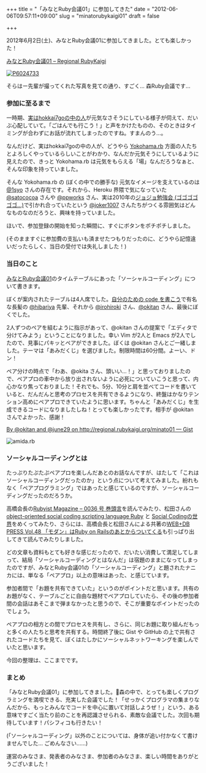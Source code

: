 +++
title = "「みなとRuby会議01」に参加してきた"
date = "2012-06-06T09:57:11+09:00"
slug = "minatorubykaigi01"
draft = false

+++

<p>2012年6月2日(土)、みなとRuby会議01に参加してきました。とても楽しかった！</p>
<p><a href="http://regional.rubykaigi.org/minato01" title="みなとRuby会議01 - Regional RubyKaigi">みなとRuby会議01 &#8211; Regional RubyKaigi</a></p>
<p><a href="http://www.flickr.com/photos/sora_h/7320375866/" title="P6024733 by sora_h, on Flickr"><img src="http://farm9.staticflickr.com/8147/7320375866_a57723ee4a_z.jpg" alt="P6024733"></a></p>
<p>そらはー先輩が撮ってくれた写真を見ての通り、すごく… 森Ruby会議です…</p>
<h3>参加に至るまで</h3>
<p>一時期、<a href="http://twitter.com/hokkai7go" title="ほっかい (hokkai7go) on Twitter">実はhokkai7goの中の人</a>が元気なさそうにしている様子が伺えて、だいぶ心配していて。「ごはんでも行こう！」と声をかけたものの、そのときはタイミングが合わずにお話が流れてしまったのですね。すまんのう…。</p>
<p>なんだけど、実はhokkai7goの中の人が、どうやら <a href="http://bukt.org/groups/3" title="Yokohama.rb">Yokohama.rb</a> 方面の人たちとよろしくやっているらしいことがわかり、なんだか元気そうにしているように見えたので、きっと Yokohama.rb は元気をもらえる「場」なんだろうなぁと、そんな印象を持っていました。</p>
<p>そんな Yokohama.rb の (ぼくの中での勝手な) 元気なイメージを支えているのは <a href="http://twitter.com/1syo" title="いっしょ～ (1syo) on Twitter">@1syo</a> さんの存在です。それから、Heroku 界隈で気になっていた <a href="http://twitter.com/satococoa" title="Satoshi Ebisawa (satococoa) on Twitter">@satococoa</a> さんや <a href="http://twitter.com/ppworks" title="PP works (ppworks) on Twitter">@ppworks</a> さん、実は2010年の<a href="http://june29.jp/2010/02/04/jojos-bizarre-workshop/" title="第3部の発表担当としてJOJO勉強会に参加してきた - 準二級.jp">ジョジョ勉強会 (ゴゴゴゴゴゴ…)</a>で引かれ合っていたという <a href="http://twitter.com/joker1007" title="Tomohiro Hashidate (joker1007) on Twitter">@joker1007</a> さんたちがつくる雰囲気はどんなものなのだろうと、興味を持っていました。</p>
<p>ほいで、参加登録の開始を知った瞬間に、すぐにボタンをポチポチしました。</p>
<p>(そのまますぐに参加費の支払いも済ませたつもりだったのに、どうやら記憶違いだったらしく、当日の受付では失礼しました！)</p>
<h3>当日のこと</h3>
<p><a href="http://regional.rubykaigi.org/minato01" title="みなとRuby会議01 - Regional RubyKaigi">みなとRuby会議01</a>のタイムテーブルにあった「ソーシャルコーディング」について書きます。</p>
<p>ぼくが案内されたテーブルは4人席でした。<a href="https://speakerdeck.com/u/hibariya/p/code" title="自分のための code を書こう // Speaker Deck">自分のための code を書こう</a>で有名な長髪の <a href="https://twitter.com/#!/hibariya" title="Hibariya Hi (hibariya) on Twitter">@hibariya</a> 先輩、それから <a href="https://twitter.com/#!/irohiroki" title="Hiroki Yoshioka (irohiroki) on Twitter">@irohiroki</a> さん、<a href="https://twitter.com/#!/okitan" title="Kunio Okita (okitan) on Twitter">@okitan</a> さん、最後にぼくでした。</p>
<p>2人ずつのペアを組むように指示があって、@okitan さんの提案で「エディタで分けてみよう」ということになりました。幸い Vim が2人と Emacs が2人でしたので、見事にパキッとペアができました。ぼくは @okitan さんとご一緒しました。テーマは「あみだくじ」を選びました。制限時間は60分間。よーい、ドン！</p>
<p>ペア分けの時点で「わあ、@okita さん、頭いい…！」と思っておりましたので、ペアプロの車中から放り出されないように必死についていこうと思って、内心かなり焦っておりました！それでも、5分、10分と肩を並べてコードを書いていると、だんだんと思考のプロセスを共有できるようになり、終盤はかなりテンション高めにペアプロできていたように思います。ちゃんと「あみだくじ」を生成できるコードになりましたしね！とっても楽しかったです。相手が @okitan さんでよかった、感謝！</p>
<p><a href="https://gist.github.com/2856957" title="By @okitan and @june29 on http://regional.rubykaigi.org/minato01 — Gist">By @okitan and @june29 on http://regional.rubykaigi.org/minato01 — Gist</a></p>
<p><img src="http://distilleryimage2.s3.amazonaws.com/6bd0251cac7511e180c9123138016265_7.jpg" alt="amida.rb" /></p>
<h3>ソーシャルコーディングとは</h3>
<p>たっぷりたぷたぷペアプロを楽しんだあとのお話なんですが、はたして「これはソーシャルコーディングだったのか」という点について考えてみました。紛れもなく「ペアプログラミング」ではあったと感じているのですが、ソーシャルコーディングだったのだろうか。</p>
<p>高橋会長の<a href="http://jp.rubyist.net/magazine/?0036-ForeWord" title="Rubyist Magazine - 0036 号 巻頭言">Rubyist Magazine &#8211; 0036 号 巻頭言</a>を読んでみたり、松田さんの <a href="https://speakerdeck.com/u/a_matsuda/p/object-oriented-social-coding-scripting-language-ruby" title="object-oriented social coding scripting language Ruby // Speaker Deck">object-oriented social coding scripting language Ruby</a> と <a href="https://speakerdeck.com/u/a_matsuda/p/social-coding" title="Social Codingの世界 // Speaker Deck">Social Codingの世界</a>をめくってみたり、さらには、高橋会長と松田さんによる共著の<a href="http://gihyo.jp/magazine/wdpress/archive/2009/vol48" title="WEB+DB PRESS Vol.48｜gihyo.jp … 技術評論社">WEB+DB PRESS Vol.48 「モダン」はRuby on Railsのあとからついてくる</a>も引っぱり出してきて読んでみたりしました。</p>
<p>どの文章も資料もとても好きな感じだったので、だいたい消費して満足してしまって、結局「ソーシャルコーディングとはなんだ」は宿題のままになってしまったのですが、みなとRuby会議01の「ソーシャルコーディング」と題されたナニカには、単なる「ペアプロ」以上の意味はあった、と感じています。</p>
<p>参加者間で「お題を共有できていた」というのがポイントだと思います。共有のお題がなく、テーブルごとに自由な題材でペアプロしていたら、その後の参加者間の会話はあそこまで弾まなかったと思うので、そこが重要なポイントだったのでしょう。</p>
<p>ペアプロの相方との間でプロセスを共有し、さらに、同じお題に取り組んだもっと多くの人たちと思考を共有する。時間終了後に Gist や GitHub の上で共有されたコードたちを見て、ぼくはたしかにソーシャルネットワーキングを楽しんでいたと思います。</p>
<p>今回の整理は、ここまでです。</p>
<h3>まとめ</h3>
<p>「みなとRuby会議01」に参加してきました。森の中で、とっても楽しくプログラミングを満喫できる、充実した会議でした！「せっかくプログラマの集まりなんだから、もっとみんなでコードを中心に置いて対話しようぜ！」という、ある意味ですごく当たり前のことを再認識させられる、素敵な会議でした。次回も期待しています！パシフィコも行きたい！</p>
<p>(「ソーシャルコーディング」以外のことについては、身体が追い付かなくて書けませんでした… ごめんなさい……)</p>
<p>運営のみなさま、発表者のみなさま、参加者のみなさま、楽しい時間をありがとうございました！</p>
